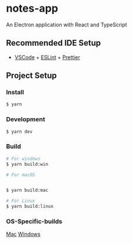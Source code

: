 # notes-app

An Electron application with React and TypeScript

## Recommended IDE Setup

- [VSCode](https://code.visualstudio.com/) + [ESLint](https://marketplace.visualstudio.com/items?itemName=dbaeumer.vscode-eslint) + [Prettier](https://marketplace.visualstudio.com/items?itemName=esbenp.prettier-vscode)

## Project Setup

### Install

```bash
$ yarn
```

### Development

```bash
$ yarn dev
```

### Build

```bash
# For windows
$ yarn build:win

# For macOS


$ yarn build:mac

# For Linux
$ yarn build:linux
```

### OS-Specific-builds
[Mac](https://drive.google.com/file/d/1y3OmzX373xQ2YxVfLwH9ra82MElKttMp/view?usp=sharing)
[Windows](https://drive.google.com/drive/folders/1nC14qv3A7NA0UgVP8l-2xFeSx_ga9ch7?usp=sharing)

